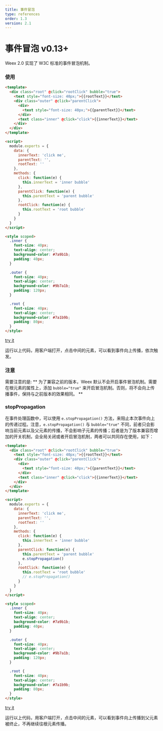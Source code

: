 ```yaml
---
title: 事件冒泡 
type: references
order: 1.3
version: 2.1
---
```


# 事件冒泡 <span class="api-version">v0.13+</span>

Weex 2.0 实现了 W3C 标准的事件冒泡机制。

### 使用

```html
<template>
  <div class="root" @click="rootClick" bubble="true">
    <text style="font-size: 40px;">{{rootText}}</text>
    <div class="outer" @click="parentClick">
      <div>
        <text style="font-size: 40px;">{{parentText}}</text>
      </div>
      <text class="inner" @click="click">{{innerText}}</text>
    </div>
  </div>
</template>

<script>
  module.exports = {
    data: {
      innerText: 'click me',
      parentText: '',
      rootText: ''
    },
    methods: {
      click: function(e) {
        this.innerText = 'inner bubble'
      },
      parentClick: function(e) {
        this.parentText = 'parent bubble'
      },
      rootClick: function(e) {
        this.rootText = 'root bubble'
      }
    }
  }
</script>

<style scoped>
  .inner {
    font-size: 40px;
    text-align: center;
    background-color: #7a9b1b;
    padding: 40px;
  }

  .outer {
    font-size: 40px;
    text-align: center;
    background-color: #9b7a1b;
    padding: 120px;
  }

  .root {
    font-size: 40px;
    text-align: center;
    background-color: #7a1b9b;
    padding: 80px;
  }
</style>
```

[try it](http://dotwe.org/vue/fa2957ce3e9eb47ad9ae1da22d845e95)

运行以上代码，用客户端打开，点击中间的元素，可以看到事件向上传播，依次触发。

### 注意

需要注意的是: ** 为了兼容之前的版本，Weex 默认不会开启事件冒泡机制。需要在根元素的属性上，添加 `bubble="true"` 来开启冒泡机制。否则，将不会向上传播事件，保持与之前版本的效果相同。 **

### stopPropagation

在事件处理函数中，可以使用 `e.stopPropagation()` 方法，来阻止本次事件向上的传递过程。注意，`e.stopPropagation()` 与 `bubble="true"` 不同，前者只会影响当前元素以及父元素的传播，不会影响子元素的传播；后者是为了版本兼容而增加的开关机制，会全局关闭或者开启冒泡机制，两者可以共同存在使用，如下：

```html
<template>
  <div class="root" @click="rootClick" bubble="true">
    <text style="font-size: 40px;">{{rootText}}</text>
    <div class="outer" @click="parentClick">
      <div>
        <text style="font-size: 40px;">{{parentText}}</text>
      </div>
      <text class="inner" @click="click">{{innerText}}</text>
    </div>
  </div>
</template>

<script>
  module.exports = {
    data: {
      innerText: 'click me',
      parentText: '',
      rootText: ''
    },
    methods: {
      click: function(e) {
        this.innerText = 'inner bubble'
      },
      parentClick: function(e) {
        this.parentText = 'parent bubble'
        e.stopPropagation()
      },
      rootClick: function(e) {
        this.rootText = 'root bubble'
        // e.stopPropagation()
      }
    }
  }
</script>

<style scoped>
  .inner {
    font-size: 40px;
    text-align: center;
    background-color: #7a9b1b;
    padding: 40px;
  }

  .outer {
    font-size: 40px;
    text-align: center;
    background-color: #9b7a1b;
    padding: 120px;
  }

  .root {
    font-size: 40px;
    text-align: center;
    background-color: #7a1b9b;
    padding: 80px;
  }
</style>
```

[try it](http://dotwe.org/vue/2cc80e19c9b2430fb780234628065a69)

运行以上代码，用客户端打开，点击中间的元素，可以看到事件向上传播到父元素被终止，不再继续往根元素传播。
